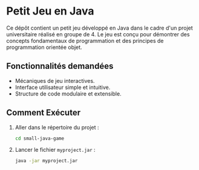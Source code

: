 # Petit Jeu en Java

Ce dépôt contient un petit jeu développé en Java dans le cadre d'un projet universitaire réalisé en groupe de 4. Le jeu est conçu pour démontrer des concepts fondamentaux de programmation et des principes de programmation orientée objet.

## Fonctionnalités demandées
- Mécaniques de jeu interactives.
- Interface utilisateur simple et intuitive.
- Structure de code modulaire et extensible.

## Comment Exécuter
1. Aller dans le répertoire du projet :
    ```bash
    cd small-java-game
    ```
2. Lancer le fichier `myproject.jar` :
    ```bash
    java -jar myproject.jar
    ```

